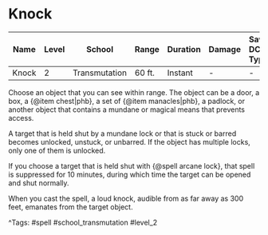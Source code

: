 # Knock

| Name | Level | School | Range | Duration | Damage | Save DC & Type |
|------|-------|--------|-------|----------|--------|----------------|
| Knock | 2 | Transmutation | 60 ft. | Instant | - | - |

Choose an object that you can see within range. The object can be a door, a box, a {@item chest|phb}, a set of {@item manacles|phb}, a padlock, or another object that contains a mundane or magical means that prevents access.

A target that is held shut by a mundane lock or that is stuck or barred becomes unlocked, unstuck, or unbarred. If the object has multiple locks, only one of them is unlocked.

If you choose a target that is held shut with {@spell arcane lock}, that spell is suppressed for 10 minutes, during which time the target can be opened and shut normally.

When you cast the spell, a loud knock, audible from as far away as 300 feet, emanates from the target object.

^Tags: #spell #school_transmutation #level_2